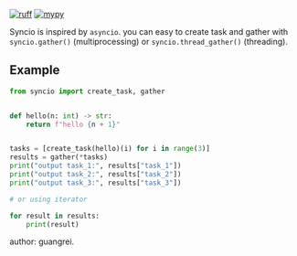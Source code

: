 [![ruff](https://img.shields.io/endpoint?url=https://raw.githubusercontent.com/charliermarsh/ruff/main/assets/badge/v2.json)](https://github.com/astral-sh/ruff) 
[![mypy](https://github.com/guangrei/syncio/actions/workflows/mypy_check.yml/badge.svg)](https://github.com/guangrei/syncio/actions) 

Syncio is inspired by `asyncio`. you can easy to create task and gather with `syncio.gather()` (multiprocessing) or `syncio.thread_gather()` (threading).

## Example
```python
from syncio import create_task, gather


def hello(n: int) -> str:
    return f"hello {n + 1}"


tasks = [create_task(hello)(i) for i in range(3)]
results = gather(*tasks)
print("output task_1:", results["task_1"])
print("output task_2:", results["task_2"])
print("output task_3:", results["task_3"])

# or using iterator

for result in results:
    print(result)

```
author: guangrei.